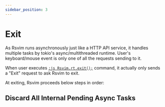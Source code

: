 ```yaml
---
sidebar_position: 3
---
```


# Exit

As Rsvim runs asynchronously just like a HTTP API service, it handles multiple tasks by tokio's async/multithreaded runtime. User's keyboard/mouse event is only one of all the requests sending to it.

When user executes [`:js Rsvim.rt.exit();`](/docs/api/rsvim/classes/RsvimRt#exit) command, it actually only sends a "Exit" request to ask Rsvim to exit.

At exiting, Rsvim proceeds below steps in order:

## Discard All Internal Pending Async Tasks
